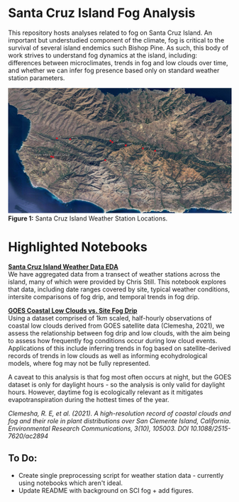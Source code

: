 # Santa Cruz Island Fog Analysis

This repository hosts analyses related to fog on Santa Cruz Island. An important but understudied component of the climate, fog is critical to the survival of several island endemics such Bishop Pine. As such, this body of work strives to understand fog dynamics at the island, including: differences between microclimates, trends in fog and low clouds over time, and whether we can infer fog presence based only on standard weather station parameters. 

![Stations](./figures/sci-stations.png)
__Figure 1:__ Santa Cruz Island Weather Station Locations. 

# Highlighted Notebooks
__[Santa Cruz Island Weather Data EDA](./notebooks/02-analyses/eda-sci-weather.ipynb)__   
We have aggregated data from a transect of weather stations across the island, many of which were provided by Chris Still. This notebook explores that data, including date ranges covered by site, typical weather conditions, intersite comparisons of fog drip, and temporal trends in fog drip. 

__[GOES Coastal Low Clouds vs. Site Fog Drip](./notebooks/02-analyses/goes-fog-drip-comparisons)__   
Using a dataset comprised of 1km scaled, half-hourly observations of coastal low clouds derived from GOES satellite data (Clemesha, 2021), we assess the relationship between fog drip and low clouds, with the aim being to assess how frequently fog conditions occur during low cloud events. Applications of this include inferring trends in fog based on satellite-derived records of trends in low clouds as well as informing ecohydrological models, where fog may not be fully represented. 

A caveat to this analysis is that fog most often occurs at night, but the GOES dataset is only for daylight hours - so the analysis is only valid for daylight hours. However, daytime fog is ecologically relevant as it mitigates evapotranspiration during the hottest times of the year. 

_Clemesha, R. E, et al. (2021). A high-resolution record of coastal clouds and fog and their role in plant distributions over San Clemente Island, California. Environmental Research Communications, 3(10), 105003.
DOI 10.1088/2515-7620/ac2894_


## To Do: 
- Create single preprocessing script for weather station data - currently using notebooks which aren't ideal.
- Update README with background on SCI fog + add figures. 